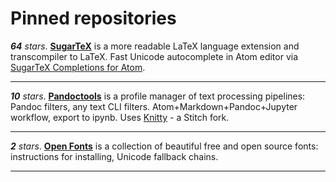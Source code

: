 # Pinned repositories

_**64** stars_. [**SugarTeX**](https://github.com/kiwi0fruit/sugartex) is a more readable LaTeX language extension and transcompiler to LaTeX. Fast Unicode autocomplete in Atom editor via [SugarTeX Completions for Atom](https://github.com/kiwi0fruit/sugartex-completions).

----

_**10** stars_. [**Pandoctools**](https://github.com/kiwi0fruit/pandoctools) is a profile manager of text processing pipelines: Pandoc filters, any text CLI filters. Atom+Markdown+Pandoc+Jupyter workflow, export to ipynb. Uses [Knitty](https://github.com/kiwi0fruit/knitty) - a Stitch fork.

----

_**2** stars_. [**Open Fonts**](https://github.com/kiwi0fruit/open-fonts) is a collection of beautiful free and open source fonts: instructions for installing, Unicode fallback chains.

----


